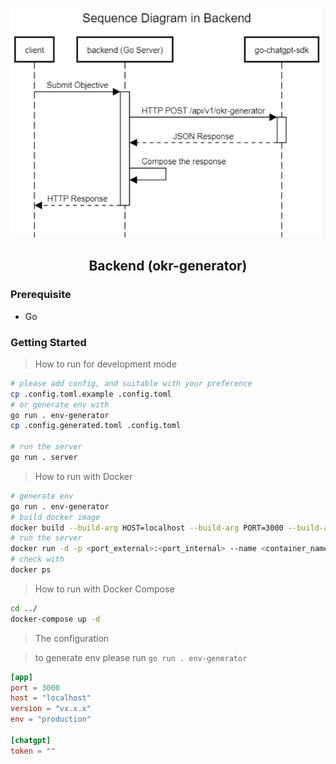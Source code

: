 <div align="center">
    <img src="./assets/sq-backend.png" />
    <h2>Backend (okr-generator)</h2>
</div>

### Prerequisite

- Go

### Getting Started

> How to run for development mode

```bash
# please add config, and suitable with your preference
cp .config.toml.example .config.toml
# or generate env with
go run . env-generator
cp .config.generated.toml .config.toml

# run the server
go run . server
```

> How to run with Docker

```bash
# generate env
go run . env-generator
# build docker image
docker build --build-arg HOST=localhost --build-arg PORT=3000 --build-arg VERSION=vx.x.x --build-arg ENV=production --build-arg TOKEN="" -t backend:latest .
# run the server
docker run -d -p <port_external>:<port_internal> --name <container_name> backend:latest
# check with
docker ps
```

> How to run with Docker Compose

```bash
cd ../
docker-compose up -d
```

> The configuration

> to generate env please run `go run . env-generator`

```toml
[app]
port = 3000
host = "localhost"
version = "vx.x.x"
env = "production"

[chatgpt]
token = ""
```
